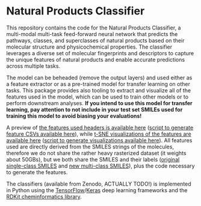 # Natural Products Classifier

This repository contains the code for the Natural Products Classifier, a multi-modal multi-task feed-forward neural network that predicts the pathways, classes, and superclasses of natural products based on their molecular structure and physicochemical properties. The classifier leverages a diverse set of molecular fingerprints and descriptors to capture the unique features of natural products and enable accurate predictions across multiple tasks.

The model can be beheaded (remove the output layers) and used either as a feature extractor or as a pre-trained model for transfer learning on other tasks. This package provides also tooling to extract and visualize all of the features used in the model, which can be used to train other models or to perform downstream analyses. **If you intend to use this model for transfer learning, pay attention to not include in your test set SMILEs used for training this model to avoid biasing your evaluations!**

A preview of [the features used headers is available here](https://github.com/LucaCappelletti94/npc_classifier/tree/main/data_preview) ([script to generate feature CSVs available here](https://github.com/LucaCappelletti94/npc_classifier/blob/main/train_features_to_csv.py)), while [t-SNE visualizations of the features are available here](https://github.com/LucaCappelletti94/npc_classifier/tree/main/data_visualizations) ([script to generate visualizations available here](https://github.com/LucaCappelletti94/npc_classifier/blob/main/visualize.py)). All features used are directly derived from the SMILES strings of the molecules, therefore we do not share the rather heavy rasterized dataset (it weights about 50GBs), but we both share the SMILES and their labels ([original single-class SMILES](https://github.com/LucaCappelletti94/npc_classifier/blob/main/hammer/training/categorical.csv.gz) and [new multi-class SMILES](https://github.com/LucaCappelletti94/npc_classifier/blob/main/hammer/training/multi_label.json)), plus the code necessary to generate the features.

The classifiers (available from Zenodo, ACTUALLY TODO!) is implemented in Python using the [TensorFlow](https://www.tensorflow.org/?hl=it)/[Keras](https://keras.io/) deep learning frameworks and the [RDKit cheminformatics library](https://www.rdkit.org/).
